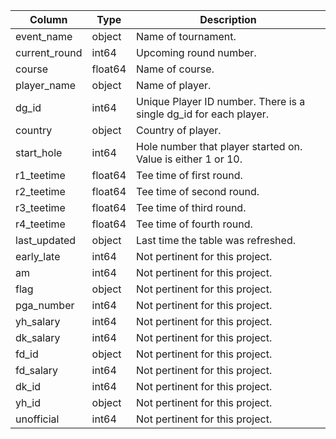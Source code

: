 | Column | Type | Description |
| --- | --- | --- |
| event_name | object | Name of tournament. |
| current_round | int64 | Upcoming round number. |
| course | float64 | Name of course. |
| player_name | object | Name of player. |
| dg_id | int64 | Unique Player ID number. There is a single dg_id for each player. |
| country | object | Country of player. |
| start_hole | int64 | Hole number that player started on. Value is either 1 or 10. |
| r1_teetime | float64 | Tee time of first round. |
| r2_teetime | float64 | Tee time of second round. |
| r3_teetime | float64 | Tee time of third round. |
| r4_teetime | float64 | Tee time of fourth round. |
| last_updated | object | Last time the table was refreshed. |
| early_late | int64 | Not pertinent for this project. |
| am | int64 | Not pertinent for this project. |
| flag | object | Not pertinent for this project. |
| pga_number | int64 | Not pertinent for this project. |
| yh_salary | int64 | Not pertinent for this project. |
| dk_salary | int64 | Not pertinent for this project. |
| fd_id | object | Not pertinent for this project. |
| fd_salary | int64 | Not pertinent for this project. |
| dk_id | int64 | Not pertinent for this project. |
| yh_id | object | Not pertinent for this project. |
| unofficial | int64 | Not pertinent for this project. |